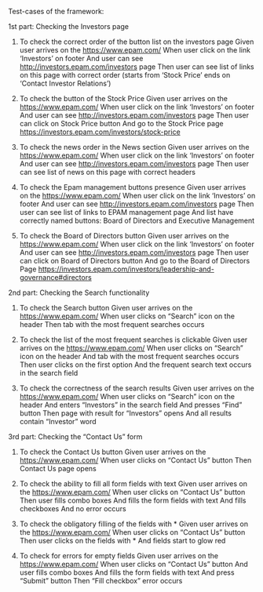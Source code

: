 Test-cases of the framework:

1st part: Checking the Investors page

1.	To check the correct order of the button list on the investors page
Given user arrives on the https://www.epam.com/
When user click on the link ‘Investors’ on footer
And user can see http://investors.epam.com/investors page
Then user can see list of links on this page with correct order (starts from ‘Stock Price’ ends on ‘Contact Investor Relations’)

2.	To check the button of the Stock Price
Given user arrives on the https://www.epam.com/
When user click on the link ‘Investors’ on footer
And user can see http://investors.epam.com/investors page
Then user can click on Stock Price button 
And go to the Stock Price page https://investors.epam.com/investors/stock-price

3.	To check the news order in the News section 
Given user arrives on the https://www.epam.com/
When user click on the link ‘Investors’ on footer
And user can see http://investors.epam.com/investors page
Then user can see list of news on this page with correct headers

4.	To check the Epam management buttons presence
Given user arrives on the https://www.epam.com/
When user click on the link ‘Investors’ on footer
And user can see http://investors.epam.com/investors page
Then user can see list of links to EPAM management page
And list have correctly named buttons: Board of Directors and Executive Management

5.	To check  the Board of Directors button
Given user arrives on the https://www.epam.com/
When user click on the link ‘Investors’ on footer
And user can see http://investors.epam.com/investors page
Then user can click on Board of Directors button
And go to the Board of Directors Page https://investors.epam.com/investors/leadership-and-governance#directors


2nd part: Checking the Search functionality

1.	To check the Search button 
Given user arrives on the https://www.epam.com/
When user clicks on “Search” icon on the header
Then tab with the most frequent searches occurs

2.	To check the list of the most frequent searches is clickable
Given user arrives on the https://www.epam.com/
When user clicks on “Search” icon on the header
And tab with the most frequent searches occurs
Then user clicks on the first option 
And the frequent search text occurs in the search field

3.	To check the correctness of the search results
Given user arrives on the https://www.epam.com/
When user clicks on “Search” icon on the header
And enters “Investors” in the search field
And presses “Find” button
Then page with result for “Investors” opens
And all results contain “Investor” word


3rd part: Checking the “Contact Us” form

1.	To check the Contact Us button
Given user arrives on the https://www.epam.com/
When user clicks on “Contact Us” button
Then Contact Us page opens

2.	To check the ability to fill all form fields with text
Given user arrives on the https://www.epam.com/
When user clicks on “Contact Us” button
Then user fills combo boxes
And fills the form fields with text
And fills checkboxes
And no error occurs

3.	To check the obligatory filling of the fields with *
Given user arrives on the https://www.epam.com/
When user clicks on “Contact Us” button
Then user clicks on the fields with *
And fields start to glow red

4.	To check for errors for empty fields
Given user arrives on the https://www.epam.com/
When user clicks on “Contact Us” button
And user fills combo boxes
And fills the form fields with text
And press “Submit” button
Then “Fill checkbox” error occurs

